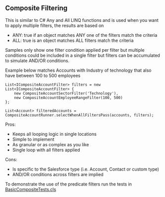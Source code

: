 Composite Filtering
-------------------

This is similar to C# Any and All LINQ functions and is used when you want to apply multiple filters, the results are based on
- ANY: true if an object matches ANY one of the filters match the criteria
- ALL: true is an object matches ALL filters match the criteria

Samples only show one filter condition applied per filter but multiple conditions could be included in a single filter but filters can be accumulated to simulate AND/OR conditions. 

Example below matches Accounts with Industry of technology that also have between 100 to 500 employees

```Apex
List<ICompositeAccountFilter> filters = new List<ICompositeAccountFilter> {
    new CompositeAccountSectorFilter('Technology'),
    new CompositeAccountEmployeeRangeFilter(100, 500)
};

List<Account> filteredAccounts = CompositeAccountRunner.selectWhenAllFiltersPass(accounts, filters);
```

Pros: 
- Keeps all looping logic in single locations
- Simple to implement
- As granular or as complex as you like
- Single loop with all filters applied

Cons:
- Is specific to the Salesforce type (i.e. Account, Contact or custom type)
- AND/OR conditions across filters are implied

To demonstrate the use of the predicate filters run the tests in [BasicCompositeTests.cls](BasicCompositeTests.cls)
